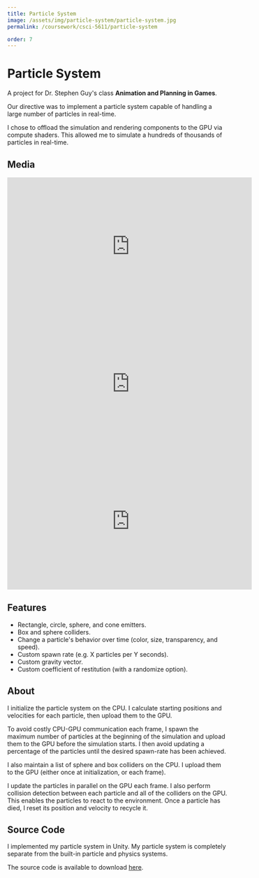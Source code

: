 ```yaml
---
title: Particle System
image: /assets/img/particle-system/particle-system.jpg
permalink: /coursework/csci-5611/particle-system

order: 7
---
```


# Particle System

A project for Dr. Stephen Guy's class **Animation and Planning in Games**.

Our directive was to implement a particle system capable of handling a large number of particles in real-time.

I chose to offload the simulation and rendering components to the GPU via compute shaders. This allowed me to simulate a hundreds of thousands of particles in real-time.

## Media

<iframe width="560" height="315" src="https://www.youtube.com/embed/OdgPrdHz6cI" frameborder="0" allow="accelerometer; autoplay; encrypted-media; gyroscope; picture-in-picture" allowfullscreen></iframe>

<iframe width="560" height="315" src="https://www.youtube.com/embed/KyDh5KuZ6vI" frameborder="0" allow="accelerometer; autoplay; encrypted-media; gyroscope; picture-in-picture" allowfullscreen></iframe>

<iframe width="560" height="315" src="https://www.youtube.com/embed/hT2g4IP0Dn8" frameborder="0" allow="accelerometer; autoplay; encrypted-media; gyroscope; picture-in-picture" allowfullscreen></iframe>

## Features

- Rectangle, circle, sphere, and cone emitters.
- Box and sphere colliders.
- Change a particle's behavior over time (color, size, transparency, and speed).
- Custom spawn rate (e.g. X particles per Y seconds).
- Custom gravity vector.
- Custom coefficient of restitution (with a randomize option).

## About

I initialize the particle system on the CPU. I calculate starting positions and velocities for each particle, then upload them to the GPU.

To avoid costly CPU-GPU communication each frame, I spawn the maximum number of particles at the beginning of the simulation and upload them to the GPU before the simulation starts. I then avoid updating a percentage of the particles until the desired spawn-rate has been achieved.

I also maintain a list of sphere and box colliders on the CPU. I upload them to the GPU (either once at initialization, or each frame).

I update the particles in parallel on the GPU each frame. I also perform collision detection between each particle and all of the colliders on the GPU. This enables the particles to react to the environment. Once a particle has died, I reset its position and velocity to recycle it.

## Source Code

I implemented my particle system in Unity. My particle system is completely separate from the built-in particle and physics systems.

The source code is available to download [here](https://github.com/danielshervheim/Particle-System).
